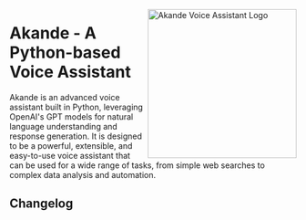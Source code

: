 <!-- markdownlint-disable MD033 MD041 -->

<img
src="https://kura.pro/akande/images/logos/akande.webp"
align="right"
alt="Akande Voice Assistant Logo"
height="261"
width="261"
/>

<!-- markdownlint-enable MD033 MD041 -->

# Akande - A Python-based Voice Assistant

Akande is an advanced voice assistant built in Python, leveraging OpenAI's GPT models for natural language understanding and response generation. It is designed to be a powerful, extensible, and easy-to-use voice assistant that can be used for a wide range of tasks, from simple web searches to complex data analysis and automation.

## Changelog
